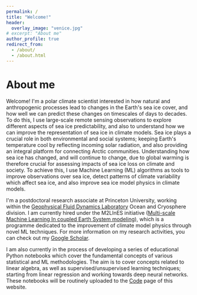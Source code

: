 ```yaml
---
permalink: /
title: "Welcome!"
header:
  overlay_image: "venice.jpg"
# excerpt: "About me"
author_profile: true
redirect_from:
  - /about/
  - /about.html
---
```


About me
======
Welcome! I'm a polar climate scientist interested in how natural and anthropogenic processes lead to changes in the Earth's sea ice cover, and how well we can predict these changes on timescales of days to decades. To do this, I use large-scale remote sensing observations to explore different aspects of sea ice predictability, and also to understand how we can improve the representation of sea ice in climate models. Sea ice plays a crucial role in both environmental and social systems; keeping Earth's temperature cool by reflecting incoming solar radiation, and also providing an integral platform for connecting Arctic communities. Understanding how sea ice has changed, and will continue to change, due to global warming is therefore crucial for assessing impacts of sea ice loss on climate and society. To achieve this, I use Machine Learning (ML) algorithms as tools to improve observations over sea ice, detect patterns of climate variability which affect sea ice, and also improve sea ice model physics in climate models.

I'm a postdoctoral research associate at Princeton University, working within the [Geophysical Fluid Dynamics Laboratory](https://www.gfdl.noaa.gov) Ocean and Cryosphere division.  I am currently hired under the M2LInES initiative ([Multi-scale Machine Learning In coupled Earth System modeling](https://m2lines.github.io)), which is a programme dedicated to the improvement of climate model physics through novel ML techniques. For more information on my research activities, you can check out my [Google Scholar](https://scholar.google.com/citations?user=zgcx9eQAAAAJ&hl=en&oi=sra).

I am also currently in the process of developing a series of educational Python notebooks which cover the fundamental concepts of various statistical and ML methodologies. The aim is to cover concepts related to linear algebra, as well as supervised/unsupervised learning techniques; starting from linear regression and working towards deep neural networks. These notebooks will be routinely uploaded to the [Code](code) page of this website.

